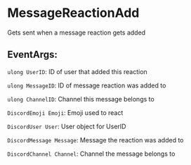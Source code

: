 MessageReactionAdd
==================
Gets sent when a message reaction gets added

## EventArgs:
`ulong UserID`: ID of user that added this reaction

`ulong MessageID`: ID of message reaction was added to

`ulong ChannelID`: Channel this message belongs to

`DiscordEmoji Emoji`: Emoji used to react

`DiscordUser User`: User object for UserID

`DiscordMessage Message`: Message the reaction was added to

`DiscordChannel Channel`: Channel the message belongs to
